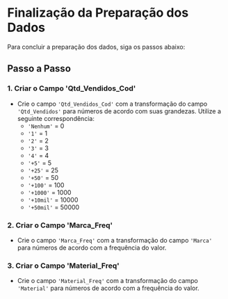 # Finalização da Preparação dos Dados

Para concluir a preparação dos dados, siga os passos abaixo:

## Passo a Passo

### 1. Criar o Campo 'Qtd_Vendidos_Cod'
- Crie o campo `'Qtd_Vendidos_Cod'` com a transformação do campo `'Qtd_Vendidos'` para números de acordo com suas grandezas. Utilize a seguinte correspondência:
  - `'Nenhum'` = 0
  - `'1'` = 1
  - `'2'` = 2
  - `'3'` = 3
  - `'4'` = 4
  - `'+5'` = 5
  - `'+25'` = 25
  - `'+50'` = 50
  - `'+100'` = 100
  - `'+1000'` = 1000
  - `'+10mil'` = 10000
  - `'+50mil'` = 50000

### 2. Criar o Campo 'Marca_Freq'
- Crie o campo `'Marca_Freq'` com a transformação do campo `'Marca'` para números de acordo com a frequência do valor.

### 3. Criar o Campo 'Material_Freq'
- Crie o campo `'Material_Freq'` com a transformação do campo `'Material'` para números de acordo com a frequência do valor.
